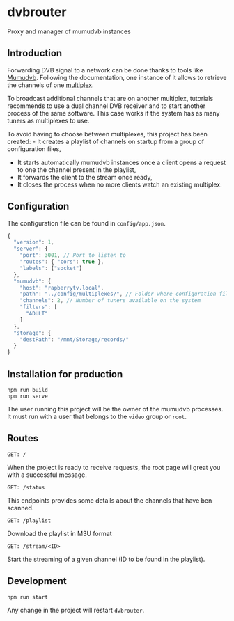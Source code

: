 # dvbrouter

Proxy and manager of mumudvb instances

## Introduction

Forwarding DVB signal to a network can be done thanks to tools like [Mumudvb](https://mumudvb.net/). Following the documentation, one instance of it allows to retrieve the channels of one [multiplex](https://en.wikipedia.org/wiki/Multiplex_(television)).

To broadcast additional channels that are on another multiplex, tutorials recommends to use a dual channel DVB receiver and to start another process of the same software.
This case works if the system has as many tuners as multiplexes to use.

To avoid having to choose between multiplexes, this project has been created: - It creates a playlist of channels on startup from a group of configuration files,
- It starts automatically mumudvb instances once a client opens a request to one the channel present in the playlist,
- It forwards the client to the stream once ready,
- It closes the process when no more clients watch an existing multiplex.

## Configuration

The configuration file can be found in `config/app.json`.

```js
{
  "version": 1,
  "server": {
    "port": 3001, // Port to listen to
    "routes": { "cors": true },
    "labels": ["socket"]
  },
  "mumudvb": {
    "host": "rapberrytv.local",
    "path": "../config/multiplexes/", // Folder where configuration files are stored
    "channels": 2, // Number of tuners available on the system
    "filters": [
      "ADULT"
    ]
  },
  "storage": {
    "destPath": "/mnt/Storage/records/"
  }
}
```

## Installation for production

```
npm run build
npm run serve
```

The user running this project will be the owner of the mumudvb processes. It must run with a user that belongs to the `video` group or `root`.

## Routes

```
GET: /
```

When the project is ready to receive requests, the root page will great you with a successful message.

```
GET: /status
```

This endpoints provides some details about the channels that have ben scanned.

```
GET: /playlist
```

Download the playlist in M3U format

```
GET: /stream/<ID>
```

Start the streaming of a given channel (ID to be found in the playlist).

## Development

```
npm run start
```

Any change in the project will restart `dvbrouter`.
